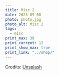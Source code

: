 ```yaml
---
title: Misc 2
date: 2023-09-08
photo: photo.jpg
photo_alt: Misc 2
tags:
  - misc
print_max: 30
print_current: 12
print_show_max: true
print_link: "../shop/"
---
```


Credits: [Unsplash](https://unsplash.com/fr/photos/foto-della-candela-gel-a-bordo-accanto-al-cuscino-u_z0X-yrJIE)
